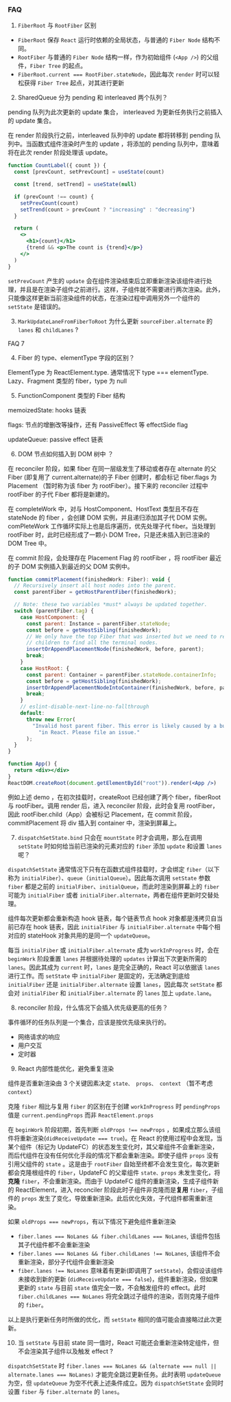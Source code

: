 ### FAQ

1. `FiberRoot` 与 `RootFiber` 区别

- `FiberRoot` 保存 `React` 运行时依赖的全局状态，与普通的 `Fiber Node` 结构不同。
- `RootFiber` 与普通的 `Fiber Node` 结构一样，作为初始组件 (`<App />`) 的父组件，`Fiber Tree` 的起点。
- `FiberRoot.current === RootFiber.stateNode`，因此每次 `render` 时可以轻松获得 `Fiber Tree` 起点，对其进行更新

2. SharedQueue 分为 pending 和 interleaved 两个队列？

pending 队列为此次更新的 update 集合， interleaved 为更新任务执行之前插入的 update 集合。

在 render 阶段执行之前，interleaved 队列中的 update 都将转移到 pending 队列中。当函数式组件渲染时产生的 update ，将添加的 pending 队列中，意味着将在此次 render 阶段处理该 update。

```jsx
function CountLabel({ count }) {
  const [prevCount, setPrevCount] = useState(count)

  const [trend, setTrend] = useState(null)

  if (prevCount !== count) {
    setPrevCount(count)
    setTrend(count > prevCount ? "increasing" : "decreasing")
  }

  return (
    <>
      <h1>{count}</h1>
      {trend && <p>The count is {trend}</p>}
    </>
  )
}
```

`setPrevCount` 产生的 `update` 会在组件渲染结束后立即重新渲染该组件进行处理，并且是在渲染子组件之前进行。这样，子组件就不需要进行两次渲染。此外，只能像这样更新当前渲染组件的状态，在渲染过程中调用另外一个组件的 `setState` 是错误的。

3. `MarkUpdateLaneFromFiberToRoot` 为什么更新 `sourceFiber.alternate` 的 `lanes` 和 `childLanes` ?

FAQ 7

4. Fiber 的 type、elementType 字段的区别？

ElementType 为 ReactElement.type. 通常情况下 type === elementType. Lazy、Fragment 类型的 fiber，type 为 null

5. FunctionComponent 类型的 Fiber 结构

memoizedState: hooks 链表

flags: 节点的增删改等操作，还有 PassiveEffect 等 effectSide flag

updateQueue: passive effect 链表

6. DOM 节点如何插入到 DOM 树中 ？

在 reconciler 阶段，如果 fiber 在同一层级发生了移动或者存在 alternate 的父 Fiber (即复用了 current.alternate)的子 Fiber 创建时，都会标记 fiber.flags 为 Placement （暂时称为该 fiber 为 rootFiber）。接下来的 reconciler 过程中 rootFiber 的子代 Fiber 都将是新建的。

在 completeWork 中，对与 HostComponent、HostText 类型且不存在 stateNode 的 fiber ，会创建 DOM 实例，并且递归添加其子代 DOM 实例。comPleteWork 工作循环实际上也是后序遍历，优先处理子代 fiber。当处理到 rootFiber 时，此时已经形成了一颗小 DOM Tree，只是还未插入到已渲染的 DOM Tree 中。

在 commit 阶段，会处理存在 Placement Flag 的 rootFiber ，将 rootFiber 最近的子 DOM 实例插入到最近的父 DOM 实例中。

```js
function commitPlacement(finishedWork: Fiber): void {
  // Recursively insert all host nodes into the parent.
  const parentFiber = getHostParentFiber(finishedWork);

  // Note: these two variables *must* always be updated together.
  switch (parentFiber.tag) {
    case HostComponent: {
      const parent: Instance = parentFiber.stateNode;
      const before = getHostSibling(finishedWork);
      // We only have the top Fiber that was inserted but we need to recurse down its
      // children to find all the terminal nodes.
      insertOrAppendPlacementNode(finishedWork, before, parent);
      break;
    }
    case HostRoot: {
      const parent: Container = parentFiber.stateNode.containerInfo;
      const before = getHostSibling(finishedWork);
      insertOrAppendPlacementNodeIntoContainer(finishedWork, before, parent);
      break;
    }
    // eslint-disable-next-line-no-fallthrough
    default:
      throw new Error(
        "Invalid host parent fiber. This error is likely caused by a bug " +
          "in React. Please file an issue."
      );
  }
}
```

```jsx
function App() {
  return <div></div>
}
ReactDOM.createRoot(document.getElementById("root")).render(<App />)
```

例如上述 demo ，在初次挂载时，createRoot 已经创建了两个 fiber，fiberRoot 与 rootFiber。调用 render 后，进入 reconciler 阶段，此时会复用 rootFiber，因此 rootFiber.child（App）会被标记 Placement，在 commit 阶段，commitPlacement 将 div 插入到 container 中，渲染到屏幕上。

7. `dispatchSetState.bind` 只会在 `mountState` 时才会调用，那么在调用 `setState` 时如何给当前已渲染的元素对应的 `fiber` 添加 `update` 和设置 `lanes` 呢？

`dispatchSetState` 通常情况下只有在函数式组件挂载时，才会绑定 `fiber`（以下称为 `initialFiber`）、`queue`（`initialQueue`）。因此每次调用 `setState` 参数 `fiber` 都是之前的 `initialFiber`、`initialQueue`，而此时渲染到屏幕上的 `fiber` 可能为 `initialFiber` 或者 `initialFiber.alternate`，两者在组件更新时交替处理。

组件每次更新都会重新构造 hook 链表，每个链表节点 hook 对象都是浅拷贝自当前已存在 hook 链表，因此 `initialFiber` 与 `initialFiber.alternate` 中每个相对应的 stateHook 对象共用的是同一个 `updateQueue`。

每当 `initialFiber` 或 `initialFiber.alternate` 成为 `workInProgress` 时，会在 `beginWork` 阶段重置 `lanes` 并根据待处理的 `updates` 计算出下次更新所需的 `lanes`。因此其成为 `current` 时，`lanes` 是完全正确的，React 可以依据该 `lanes` 进行工作。而 `setState` 中 `initialFiber` 是固定的，无法确定到底给 `initialFiber` 还是 `initialFiber.alternate` 设置 `lanes`，因此每次 `setState` 都会对 `initialFiber` 和 `initialFiber.alternate` 的 `lanes` 加上 `update.lane`。

8. reconciler 阶段，什么情况下会插入优先级更高的任务？

事件循环的任务队列是一个集合，应该是按优先级来执行的。

- 网络请求的响应
- 用户交互
- 定时器

9.  React 内部性能优化，避免重复渲染

组件是否重新渲染由 3 个关键因素决定 `state、 props、 context` （暂不考虑 `context`）

克隆 `fiber` 相比与复用 `fiber` 的区别在于创建 `workInProgress` 时 `pendingProps` 值是 `current.pendingProps` 而非 `ReactElement.props`

在 `beginWork` 阶段初期，首先判断 `oldProps !== newProps` ，如果成立那么该组件将重新渲染(`didReceiveUpdate === true`)。在 React 的使用过程中会发现，当某个组件（标记为 UpdateFC）的状态发生变化时，其父辈组件不会重新渲染，而后代组件在没有任何优化手段的情况下都会重新渲染。即使子组件 `props` 没有引用父组件的 `state` 。这是由于 `rootFiber` 自始至终都不会发生变化，每次更新都会克隆根组件的 `fiber`，UpdateFC 的父辈组件 `state、props` 未发生变化，将**克隆** `fiber`，不会重新渲染。而由于 UpdateFC 组件的重新渲染，生成子组件新的 ReactElement，进入 reconciler 阶段此时子组件非克隆而是**复用** `fiber`，子组件的 `props` 发生了变化，导致重新渲染。此后优化失效，子代组件都需重新渲染。

如果 `oldProps === newProps`，有以下情况下避免组件重新渲染

- `fiber.lanes === NoLanes && fiber.childLanes === NoLanes`, 该组件包括其子代组件都不会重新渲染
- `fiber.lanes === NoLanes && fiber.childLanes !== NoLanes`, 该组件不会重新渲染，部分子代组件会重新渲染
- `fiber.lanes !== NoLanes` 意味着有更新(即调用了 `setState`)，会假设该组件未接收到新的更新 (`didReceiveUpdate === false`)，组件重新渲染，但如果更新的 `state` 与目前 `state` 值完全一致，不会触发组件的 effect。此时 `fiber.childLanes === NoLanes` 将完全跳过子组件的渲染，否则克隆子组件的 `fiber`。

以上是执行更新任务时所做的优化，而 `setState` 相同的值可能会直接略过此次更新。

10. 当 `setState` 与目前 state 同一值时，React 可能还会重新渲染特定组件，但不会渲染其子组件以及触发 effect ?

`dispatchSetState` 时 `fiber.lanes === NoLanes && (alternate === null || alternate.lanes === NoLanes)` 才能完全跳过更新任务。此时表明 `updateQueue` 为空，但 `updateQueue` 为空不代表上述条件成立。因为 `dispatchSetState` 会同时设置 `fiber` 与 `fiber.alternate` 的 `lanes`。

